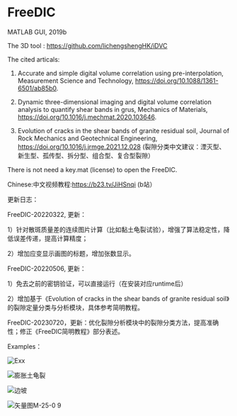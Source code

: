 # FreeDIC
MATLAB GUI, 2019b

The 3D tool : https://github.com/lichengshengHK/iDVC

The cited articals:

 1) Accurate and simple digital volume correlation using pre-interpolation, Measurement Science and Technology, https://doi.org/10.1088/1361-6501/ab85b0.

 2) Dynamic three-dimensional imaging and digital volume correlation analysis to quantify shear bands in grus, Mechanics of Materials, https://doi.org/10.1016/j.mechmat.2020.103646.
 
 4) Evolution of cracks in the shear bands of granite residual soil, Journal of Rock Mechanics and Geotechnical Engineering, https://doi.org/10.1016/j.jrmge.2021.12.028 (裂隙分类中文建议：湮灭型、新生型、孤传型、拆分型、组合型、复合型裂隙）

There is not need a key.mat (license) to open the FreeDIC.

Chinese:中文视频教程:https://b23.tv/JiHSnqi (b站）

更新日志：

FreeDIC-20220322, 更新：

  1）针对散斑质量差的连续图片计算（比如黏土龟裂试验），增强了算法稳定性，降低误差传递，提高计算精度；

  2）增加应变显示画图的标题，增加张数显示。
  
FreeDIC-20220506, 更新：

  1）免去之前的密钥验证，可以直接运行（在安装对应runtime后）
  
  2）增加基于《Evolution of cracks in the shear bands of granite residual soil》的裂隙定量分类与分析模块，具体参考简明教程。

FreeDIC-20230720，更新：优化裂隙分析模块中的裂隙分类方法，提高准确性；修正《FreeDIC简明教程》部分表述。

Examples：

![Exx](https://user-images.githubusercontent.com/47877456/160369190-c371a4f0-f582-44a3-aadb-07902da2f8ac.gif)

![膨胀土龟裂](https://user-images.githubusercontent.com/47877456/160369238-41e62d23-bff2-4ede-88e9-bff7d86157a0.gif)

![边坡](https://user-images.githubusercontent.com/47877456/160369256-81297ffe-7fc1-4a14-aa2c-a3feefe9d639.gif)

![矢量图M-25-0 9](https://user-images.githubusercontent.com/47877456/160369301-0a89b474-cfcd-4aa2-b353-4626320be1ed.gif)
